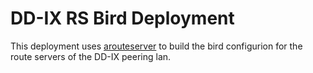 # DD-IX RS Bird Deployment

This deployment uses [arouteserver](https://github.com/pierky/arouteserver) to build the bird configurion for the route servers of the DD-IX peering lan.
